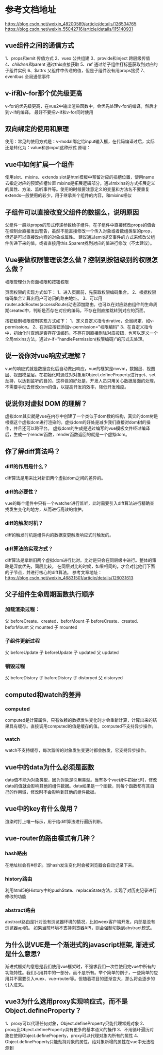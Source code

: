 # 参考文档地址
https://blog.csdn.net/weixin_48200589/article/details/126534765
https://blog.csdn.net/weixin_55042716/article/details/115140931

## vue组件之间的通信方式
1、props和emit 传值方式
2、vuex 公共组建
3、provide和inject 跨层级传值
4、$children和$parent 通过this直接获取
5、ref 通过给子组件打标签获取到对应的子组件实例
6、$attrs 父组件中传递的值，但是子组件没有用props接受
7、eventbus 全局通信事件


## v-if和v-for那个优先级更高
v-for的优先级更高，在vue2中输出渲染函数中，会优先处理v-for的编译，然后才到v-if的编译。
最好不要把v-if和v-for同时使用


## 双向绑定的使用和原理
使用：常见的使用方式是：v-modal绑定给input输入框，在代码编译过后，实际还是转化为：value和@input这种形式
原理：


## vue中如何扩展一个组件
使用slot、mixins、extends
slot是html模板中预留对应的插槽位置，使用name去指定对应的预留插槽位置
mixins是拓展逻辑部分，通过mixins的方式拓展定义的属性、方法、监听事件等。使用的时候要注意定义的变量和方法名不要重复
extends一般使用的较少，用于继承某个组件的内容，和mixins相似


## 子组件可以直接改变父组件的数据么，说明原因
父组件一般以props的形式传递参数给子组件，在子组件中直接修改props的值会在控制台直接发出警告，虽然不能直接修改一个传入对象或者数组类型的prop，但还是可以直接改内嵌的对象或属性。
建议通过emit提交事件的方式来修改父组件传递下来的值，或者直接用this.$parent找到对应的值进行修改（不太建议）。


## Vue要做权限管理该怎么做？控制到按钮级别的权限怎么做？
权限管理分为页面权限和按钮权限

页面权限的实现方式如下：
1、进入页面前，先获取权限编码集合。
2、根据权限编码集合计算出用户可访问的路由地址。
3、可以用router.addRoutes(accessRoute)动态添加路由，也可以在对应路由组件的生命周期created中，判断是否存在对应的编码，不存在则直接跳转到对应的页面。

按钮级别权限控制实现方式如下：
1、定义自定义指令dirative，全局绑定，如v-permission。
2、在对应按钮添加v-permission="权限编码"
3、在自定义指令中，初始化时查询是否存在该编码，不存在则直接删除对应按钮，也可以定义一个全局mixins方法，通过v-if="handlePermission(权限编码)"的形式去处理。


## 说一说你对vue响应式理解？
vue的响应式就是数据变化后自动做出响应，vue的框架是mvvm，数据层、视图层、视图模型层。在初始化时通过对对象用Object.defineProperty进行get、set劫持，以达到监听的目的。这样做的好处是，开发人员只用关心数据层面的处理，不需要手动去修改dom的值，以提高开发的效率，降低开发难度。


## 说说你对虚拟 DOM 的理解？
虚拟dom其实就是vue在内存中创建了一个类似于dom数的结构，真实的dom树是根据这个虚拟dom进行渲染的。虚拟dom的好处是减少我们直接对dom树的操作，并且还可以跨平台。
虚拟dom的生成是通过编写的vue模板文件经过编译后，生成一个render函数，render函数返回的就是一个虚拟dom。


## 你了解diff算法吗？
### diff的作用是什么？
diff算法是用来比对新旧两个虚拟dom之间的差异的。

### diff的必要性？
vue的每个组件中只有一个watcher进行监听，此时需要引入diff算法进行精确查找发生变化的地方，从而进行高效的维护。

### diff的触发时机？
diff的触发时机是组件内的数据变更触发响应式时触发的。

### diff算法的实现方式？
diff算法是拿新旧两个虚拟dom进行比对。比对是只会在同层级中进行。整体的策略是深度优先，同层比较。
在同层对比的时候，如果相同的，才会对比他们下面的子节点，并进行核心的diff算法。
参考文章地址：https://blog.csdn.net/weixin_46831501/article/details/126031613


## 父子组件生命周期函数执行顺序
### 加载渲染过程：
父 beforeCreate、created、beforMount
子 beforeCreate、created、beforMount
父 mounted
子 mounted

### 子组件更新过程
父 beforeUpdate
子 beforeUpdate
子 updated
父 updated

### 销毁过程
父 beforeDistory
子 baforeDistory
子 distoryed
父 distoryed


## computed和watch的差异
### computed
computed是计算属性，只有依赖的数据发生变化时才会重新计算，计算出来的结果具有缓存。直接调用computed的值是缓存的值。computed不支持异步操作。

### watch
watch不支持缓存，每次监听的对象发生变更时都会触发，它支持异步操作。


## vue中的data为什么必须是函数
data值不能为对象类型，因为对象是引用类型。当有多个vue组件初始化时，修改data的值就会影响其他的组件数据。data如果是一个函数，则每个函数都有其自己的作用域，修改时不会影响到其他的组件数据。


## vue中的key有什么做用？
渲染时打上唯一标示，用于给diff算法进行遍历判断。


## vue-router的路由模式有几种？
### hash路由
在地址栏会有#标识。当hash发生变化时会被浏览器会自动记录下来。

### history路由
利用html5的History中的pushState、replaceState方法，实现了对历史记录进行修改的功能

### abstract路由
abstract路由是针对没有浏览器环境的情况，比如weex客户端开发，内部是没有浏览器api的。
如果当前环境不支持浏览器API，则会强制切换到abstract模式。


## 为什么说VUE是一个渐进式的javascript框架, 渐进式是什么意思?
渐进式框架的意思是我们使用vue框架时，不强求我们一次性使用完vue中所有的功能特性。我们只用其中的一部分，而不是所有。举个简单的例子，一些简单的应用并不需要引入vuex、vue-router等。但随着项目的逐渐变大，那么将会逐步的引入进来。


## vue3为什么选用proxy实现响应式，而不是Object.defineProperty？
1、proxy可以代理任何对象，Object.defineProperty只能代理常规对象
2、proxy比Object.defineProperty具有更多的基本语义的操作
3、不用循环遍历对象在使用Object.defineProperty，proxy可以代理对象内所有的属性
4、Object.defineProperty只能劫持对象的属性，给对象新增的属性在vue中无法检测到